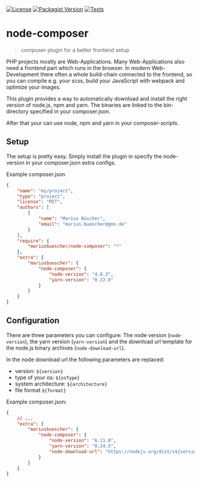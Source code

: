 [![License](https://img.shields.io/packagist/l/mariusbuescher/node-composer)](LICENSE) [![Packagist Version](https://img.shields.io/packagist/v/mariusbuescher/node-composer)](https://packagist.org/packages/mariusbuescher/node-composer) [![Tests](https://github.com/mariusbuescher/node-composer/workflows/Tests/badge.svg?branch=master)](https://github.com/mariusbuescher/node-composer/actions?query=workflow%3ATests)

# node-composer

> composer plugin for a better frontend setup

PHP projects mostly are Web-Applications. Many Web-Applications also need a frontend part which runs in the browser. In
modern Web-Development there often a whole build-chain connected to the frontend, so you can compile e.g. your scss, build
your JavaScript with webpack and optimize your images.

This plugin provides a way to automatically download and install the right version of node.js, npm and yarn. The binaries
are linked to the bin-directory specified in your composer.json.

After that your can use node, npm and yarn in your composer-scripts.

## Setup

The setup is pretty easy. Simply install the plugin in specify the node-version in your composer.json extra configs.

Example composer.json

```json
{
    "name": "my/project",
    "type": "project",
    "license": "MIT",
    "authors": [
        {
            "name": "Marius Büscher",
            "email": "marius.buescher@gmx.de"
        }
    ],
    "require": {
        "mariusbuescher/node-composer": "*"
    },
    "extra": {
        "mariusbuescher": {
            "node-composer": {
                "node-version": "4.8.3",
                "yarn-version": "0.22.0"
            }
        }
    }
}
```

## Configuration

There are three parameters you can configure: The node version (`node-version`), the yarn version (`yarn-version`) and
the download url template for the node.js binary archives (`node-download-url`).

In the node download url the following parameters are replaced:

- version: `${version}`
- type of your os: `${osType}`
- system architecture: `${architecture}`
- file format `${format}`

Example composer.json: 

```json
{
    // ...
    "extra": {
        "mariusbuescher": {
            "node-composer": {
                "node-version": "6.11.0",
                "yarn-version": "0.24.5",
                "node-download-url": "https://nodejs.org/dist/v${version}/node-v${version}-${osType}-${architecture}.${format}"
            }
        }
    }
}
```
